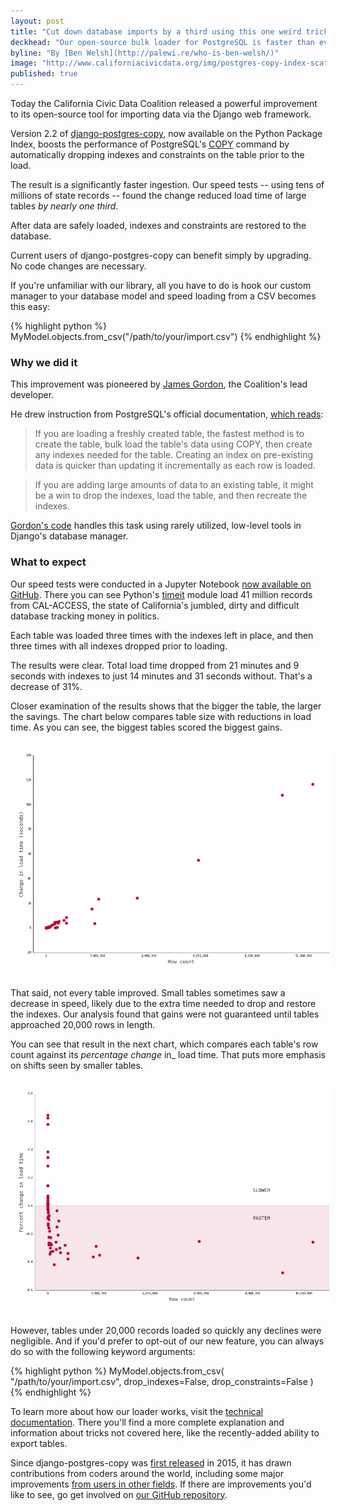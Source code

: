 ```yaml
---
layout: post
title: "Cut down database imports by a third using this one weird trick"
deckhead: "Our open-source bulk loader for PostgreSQL is faster than ever"
byline: "By [Ben Welsh](http://palewi.re/who-is-ben-welsh/)"
image: "http://www.californiacivicdata.org/img/postgres-copy-index-scatter-two.png"
published: true
---
```


Today the California Civic Data Coalition released a powerful improvement to its open-source tool for importing data via the Django web framework.

Version 2.2 of [django-postgres-copy](http://django-postgres-copy.californiacivicdata.org/en/latest/), now available on the Python Package Index, boosts the performance of PostgreSQL's [COPY](https://www.postgresql.org/docs/9.2/static/sql-copy.html) command by automatically dropping indexes and constraints on the table prior to the load.

The result is a significantly faster ingestion. Our speed tests -- using tens of millions of state records -- found the change reduced load time of large tables *by nearly one third*.

After data are safely loaded, indexes and constraints are restored to the database.

Current users of django-postgres-copy can benefit simply by upgrading. No code changes are necessary.

If you're unfamiliar with our library, all you have to do is hook our custom manager to your database model and speed loading from a CSV becomes this easy:

{% highlight python %}
MyModel.objects.from_csv("/path/to/your/import.csv")
{% endhighlight %}

### Why we did it

This improvement was pioneered by [James Gordon](https://twitter.com/je_gordon), the Coalition's lead developer.

He drew instruction from PostgreSQL's official documentation, [which reads](https://www.postgresql.org/docs/10/static/populate.html):

> If you are loading a freshly created table, the fastest method is to create the table, bulk load the table's data using COPY, then create any indexes needed for the table. Creating an index on pre-existing data is quicker than updating it incrementally as each row is loaded.

> If you are adding large amounts of data to an existing table, it might be a win to drop the indexes, load the table, and then recreate the indexes.

[Gordon's code](https://github.com/california-civic-data-coalition/django-postgres-copy/blob/3d7fa390b16c2ded087b206fa7ba9cdd378a415d/postgres_copy/managers.py#L12-L123) handles this task using rarely utilized, low-level tools in Django's database manager.

### What to expect

Our speed tests were conducted in a Jupyter Notebook [now available on GitHub](https://github.com/california-civic-data-coalition/python-calaccess-notebooks/blob/master/calaccess-exploration/django-postgres-copy%20speed%20tests.ipynb). There you can see Python's [timeit](https://docs.python.org/2/library/timeit.html) module load 41 million records from CAL-ACCESS, the state of California's jumbled, dirty and difficult database tracking money in politics.

Each table was loaded three times with the indexes left in place, and then three times with all indexes dropped prior to loading.

The results were clear. Total load time dropped from 21 minutes and 9 seconds with indexes to just 14 minutes and 31 seconds without. That's a decrease of 31%.

Closer examination of the results shows that the bigger the table, the larger the savings. The chart below compares table size with reductions in load time. As you can see, the biggest tables scored the biggest gains.

<figure style="width: 100%; margin: 20px 0; padding:0;">
    <img src="/img/postgres-copy-index-scatter-one.png" style="padding: 10px">
</figure>

That said, not every table improved. Small tables sometimes saw a decrease in speed, likely due to the extra time needed to drop and restore the indexes. Our analysis found that gains were not guaranteed until tables approached 20,000 rows in length.

You can see that result in the next chart, which compares each table's row count against its _percentage change_ in_ load time. That puts more emphasis on shifts seen by smaller tables.

<figure style="width: 100%; margin: 20px 0; padding:0;">
    <img src="/img/postgres-copy-index-scatter-two.png" style="padding: 10px">
</figure>

However, tables under 20,000 records loaded so quickly any declines were negligible. And if you'd prefer to opt-out of our new feature, you can always do so with the following keyword arguments:

{% highlight python %}
MyModel.objects.from_csv(
    "/path/to/your/import.csv",
    drop_indexes=False,
    drop_constraints=False
)
{% endhighlight %}

To learn more about how our loader works, visit the [technical documentation](http://django-postgres-copy.californiacivicdata.org/). There you'll find a more complete explanation and information about tricks not covered here, like the recently-added ability to export tables.

Since django-postgres-copy was [first released](https://www.californiacivicdata.org/2015/07/17/hello-django-postgres-copy/) in 2015, it has drawn contributions from coders around the world, including some major improvements [from users in other fields](https://www.californiacivicdata.org/2016/11/14/django-postgres-copy-0.1/). If there are improvements you'd like to see, go get involved on [our GitHub repository](https://github.com/california-civic-data-coalition/django-postgres-copy).
